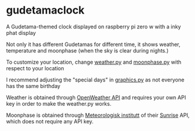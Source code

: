 # gudetamaclock

A Gudetama-themed clock displayed on raspberry pi zero w with a inky phat display

Not only it has different Gudetamas for different time, it shows weather, temperature and moonphase (when the sky is clear during nights.)

To customize your location, change [weather.py](https://github.com/paulquin/gudetamaclock/blob/master/weather.py) and [moonphase.py](https://github.com/paulquin/gudetamaclock/blob/master/moonphase.py) with respect to your location

I recommend adjusting the "special days" in [graphics.py](graphics.py) as not everyone has the same birthday

Weather is obtained through [OpenWeather API](https://openweathermap.org/current) and requires your own API key in order to make the weather.py works.

Moonphase is obtained through [Meteorologisk institutt](https://www.met.no/) of their [Sunrise](https://api.met.no/weatherapi/sunrise/2.0/documentation) API, which does not require any API key.
